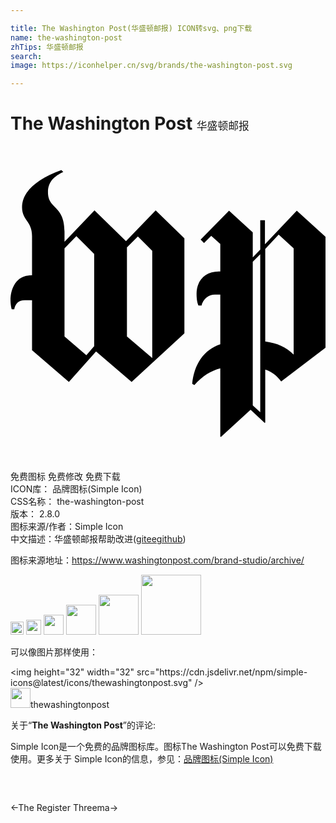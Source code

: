 ```yaml
---

title: The Washington Post(华盛顿邮报) ICON转svg、png下载
name: the-washington-post
zhTips: 华盛顿邮报
search: 
image: https://iconhelper.cn/svg/brands/the-washington-post.svg

---
```


# The Washington Post  <small style="font-size: 60%;font-weight: 100">华盛顿邮报</small>

<div id="svg" class="svg-wrap">
<svg role="img" viewBox="0 0 24 24" xmlns="http://www.w3.org/2000/svg"><title>The Washington Post icon</title><path d="M24 15.366V6.922l-2.188-1.998-2.426 2.569V5.66h-.357v2.236l-.571.595V6.589L16.65 4.924l-2.164 2.212.261.261.547-.547.69.619v2.093h-.119c-1.046 0-1.689.714-1.689 1.689 0 .5.072.737.143.904h.238a1.033 1.033 0 011.023-.833h.404v3.782c-1.26.428-1.998 1.522-2.14 3.02l.166.096c.57-.69 1.308-1.118 1.974-1.284v5.209l.048.023 2.26-2.069 1.07 1 .047-.025v-4.043c.476.142.904.475 1.213.904zm-2.426.523c-.571-.57-1.26-.88-2.165-.999V7.85l1.023-1.095 1.142 1.047zm-2.545 4.4l-.571-.523V8.825l.57-.571zm-5.78-6.017V7.04L11.06 4.9 8.8 7.255 6.399 4.9 4.115 7.302v-.785c0-2.021-1.26-1.688-1.26-2.997 0-.832.523-1.237 1.165-1.546l-.143-.142C1.927 2.522.88 3.544.88 4.662c0 1 .761 1.047.761 2.212v2.973C.214 9.847 0 11.18 0 11.703c0 .309.048.594.095.737h.19c.072-.404.31-.69.81-.69h.546v3.806l2.807 2.426 2.07-2.33 2.71 2.33zm-2.45 1.879l-1.927-1.642V7.73l.833-.832 1.094 1.094zm-4.424-.904l-.595.69-1.665-1.428V7.802l.904-.928L6.375 8.23Z"/></svg>
</div>
<detail full-name='the-washington-post'></detail>

<div class="detail-page">
<p>
<span><span class="badge-success badge">免费图标</span> <span class="badge-success badge">免费修改</span>  <span class="badge-success badge">免费下载</span> </span>
<br/>
<span>
ICON库：
<span class="badge-secondary badge">品牌图标(Simple Icon)</span> 
</span>
<br/>
<span>
CSS名称：
<span class="badge-secondary badge">the-washington-post</span> 
</span>

<br/>
<span>
版本：
<span class="badge-secondary badge">2.8.0</span> 
</span>
<br/>
<span>图标来源/作者：<span class="badge-light badge">Simple Icon</span></span> 
<br/>
<span class="zh-detail">中文描述：<span class="badge-primary badge">华盛顿邮报</span><span class="help-link"><span>帮助改进</span>(<a href="https://gitee.com/liuwave/icon-helper/edit/master/json/brands/the-washington-post.json" target="_blank" rel="noopener noreferrer">gitee</a><a href="https://github.com/liuwave/icon-helper/edit/master/json/brands/the-washington-post.json" target="_blank" rel="noopener noreferrer">github</a></span>)</span><br/>
</p>
</div><div class="description description alert alert-light"><p>图标来源地址：<a href="https://www.washingtonpost.com/brand-studio/archive/" target="_blank" rel="noopener noreferrer">https://www.washingtonpost.com/brand-studio/archive/</a></p></div>
<div class="alert alert-dark">
<img height="21" width="21" src="https://cdn.jsdelivr.net/npm/simple-icons@latest/icons/thewashingtonpost.svg" />
<img height="24" width="24" src="https://cdn.jsdelivr.net/npm/simple-icons@latest/icons/thewashingtonpost.svg" />
<img height="32" width="32" src="https://cdn.jsdelivr.net/npm/simple-icons@latest/icons/thewashingtonpost.svg" />
<img height="48" width="48" src="https://cdn.jsdelivr.net/npm/simple-icons@latest/icons/thewashingtonpost.svg" />
<img height="64" width="64" src="https://cdn.jsdelivr.net/npm/simple-icons@latest/icons/thewashingtonpost.svg" />
<img height="96" width="96" src="https://cdn.jsdelivr.net/npm/simple-icons@latest/icons/thewashingtonpost.svg" />

</div>
<div>
  <p>可以像图片那样使用：    
  </p>
  <div class="alert alert-primary" style="font-size: 14px">
    &lt;img height="32" width="32" src="https://cdn.jsdelivr.net/npm/simple-icons@latest/icons/thewashingtonpost.svg" /&gt;
    <copy-btn content='<img height="32" width="32" src="https://cdn.jsdelivr.net/npm/simple-icons@latest/icons/thewashingtonpost.svg" />'></copy-btn>
  </div>
  <div class="alert alert-secondary">
    <img height="32" width="32" src="https://cdn.jsdelivr.net/npm/simple-icons@latest/icons/thewashingtonpost.svg" />thewashingtonpost
    <copy-btn content="thewashingtonpost" btn-title="复制图标名称"></copy-btn>
  </div>
</div>
<div class="icon-detail__container">
<p>关于“<b>The Washington Post</b>”的评论:</p>
</div>
<Vssue title="关于“The Washington Post”的评论" />
<div><p>Simple Icon是一个免费的品牌图标库。图标The Washington Post可以免费下载使用。更多关于  Simple Icon的信息，参见：<a target="_blank" href="https://iconhelper.cn/brands.html">品牌图标(Simple Icon)</a>
</p></div>


<div style="padding:2rem 0 " class="page-nav"><p class="inner"><span class="prev">←<router-link to="/icon/the-register.html">The Register</router-link></span> <span class="next"><router-link to="/icon/threema.html">Threema</router-link>→</span></p></div>
